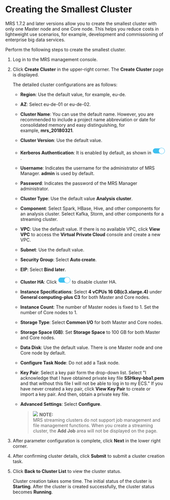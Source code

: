 # Creating the Smallest Cluster<a name="EN-US_TOPIC_0127245533"></a>

MRS 1.7.2 and later versions allow you to create the smallest cluster with only one Master node and one Core node. This helps you reduce costs in lightweight use scenarios, for example, development and commissioning of enterprise big data services.

Perform the following steps to create the smallest cluster.

1.  Log in to the MRS management console.
2.  Click  **Create Cluster** in the upper-right corner. The **Create Cluster**  page is displayed.

    The detailed cluster configurations are as follows:

    -   **Region**: Use the default value, for example, eu-de.
    -   **AZ**: Select eu-de-01 or eu-de-02.
    -   **Cluster Name**: You can use the default name. However, you are recommended to include a project name abbreviation or date for consolidated memory and easy distinguishing, for example, **mrs\_20180321**.
    -   **Cluster Version**: Use the default value.
    -   **Kerberos Authentication**: It is enabled by default, as shown in ![](figures/dt_enable.png).
    -   **Username**: Indicates the username for the administrator of MRS Manager.  **admin**  is used by default.
    -   **Password**: Indicates the password of the MRS Manager administrator.
    -   **Cluster Type**: Use the default value **Analysis cluster**.
    -   **Component**: Select Spark, HBase, Hive, and other components for an analysis cluster. Select Kafka, Storm, and other components for a streaming cluster.
    -   **VPC**: Use the default value. If there is no available VPC, click **View VPC** to access the **Virtual Private Cloud**  console and create a new VPC.
    -   **Subnet**: Use the default value.
    -   **Security Group**: Select  **Auto create**.
    -   **EIP**: Select  **Bind later**.
    -   **Cluster HA**: Click ![](figures/dt_enable.png)  to disable cluster HA.
    -   **Instance Specifications**: Select  ****4 vCPUs 16 GB\(c3.xlarge.4\)****  under  **General computing-plus C3**  for both Master and Core nodes.
    -   **Instance Count**: The number of Master nodes is fixed to 1. Set the number of Core nodes to 1.
    -   **Storage Type**: Select **Common I/O**  for both Master and Core nodes.
    -   **Storage Space \(GB\)**: Set **Storage Space**  to 100 GB for both Master and Core nodes.
    -   **Data Disk**: Use the default value. There is one Master node and one Core node by default.
    -   ****Configure**  Task Node**: Do not add a Task node.
    -   **Key Pair**: Select a key pair form the drop-down list. Select "I acknowledge that I have obtained private key file **SSHkey-bba1.pem**  and that without this file I will not be able to log in to my ECS." If you have never created a key pair, click **View Key Pair**  to create or import a key pair. And then, obtain a private key file.
    -   **Advanced Settings**: Select **Configure**.

        >![](/images/icon-note.gif) **NOTE:**   
        >MRS streaming clusters do not support job management and file management functions. When you create a streaming cluster, the  **Add Job**  area will not be displayed on the page.  


3.  After parameter configuration is complete, click  ****Next****  in the lower right corner.
4.  After confirming cluster details, click  **Submit**  to submit a cluster creation task.
5.  Click  **Back to Cluster List**  to view the cluster status.

    Cluster creation takes some time. The initial status of the cluster is  **Starting**. After the cluster is created successfully, the cluster status becomes **Running**.



